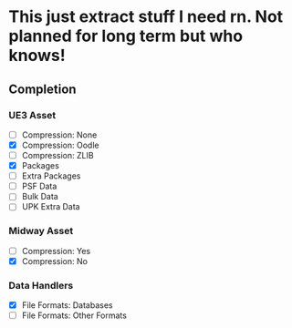 # This just extract stuff I need rn. Not planned for long term but who knows!

## Completion

### UE3 Asset
- [ ] Compression: None  
- [x] Compression: Oodle  
- [ ] Compression: ZLIB  
- [x] Packages  
- [ ] Extra Packages  
- [ ] PSF Data  
- [ ] Bulk Data  
- [ ] UPK Extra Data  

### Midway Asset
- [ ] Compression: Yes  
- [x] Compression: No  

### Data Handlers
- [x] File Formats: Databases  
- [ ] File Formats: Other Formats  
